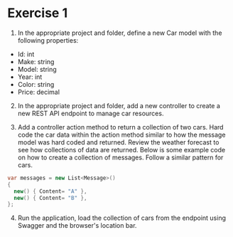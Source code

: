# Exercise 1

1. In the appropriate project and folder, define a new Car model with the following properties:

- Id: int
- Make: string
- Model: string
- Year: int
- Color: string
- Price: decimal

2. In the appropriate project and folder, add a new controller to create a new REST API endpoint to manage car resources.

3. Add a controller action method to return a collection of two cars. Hard code the car data within the action method similar to how the message model was hard coded and returned. Review the weather forecast to see how collections of data are returned. Below is some example code on how to create a collection of messages. Follow a similar pattern for cars.

```csharp
var messages = new List<Message>()
{
  new() { Content= "A" },
  new() { Content= "B" },
};
```

4. Run the application, load the collection of cars from the endpoint using Swagger and the browser's location bar.